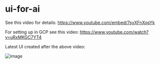 # ui-for-ai

See this video for details: https://www.youtube.com/embed/7syXFnXqsYk 

For setting up in GCP see this video: https://www.youtube.com/watch?v=uRxMKGC7YT4

Latest UI created after the above video:

![image](https://github.com/user-attachments/assets/6d6a4dc1-29f1-4723-a8aa-7c7cd28c6f2b)
